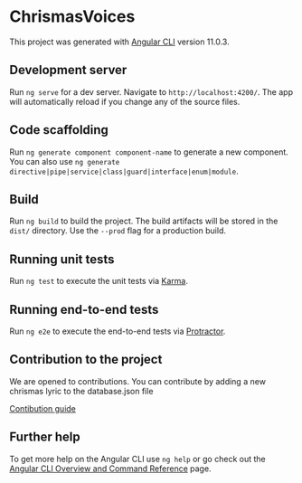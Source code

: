 # ChrismasVoices

This project was generated with [Angular CLI](https://github.com/angular/angular-cli) version 11.0.3.

## Development server

Run `ng serve` for a dev server. Navigate to `http://localhost:4200/`. The app will automatically reload if you change any of the source files.

## Code scaffolding

Run `ng generate component component-name` to generate a new component. You can also use `ng generate directive|pipe|service|class|guard|interface|enum|module`.

## Build

Run `ng build` to build the project. The build artifacts will be stored in the `dist/` directory. Use the `--prod` flag for a production build.

## Running unit tests

Run `ng test` to execute the unit tests via [Karma](https://karma-runner.github.io).

## Running end-to-end tests

Run `ng e2e` to execute the end-to-end tests via [Protractor](http://www.protractortest.org/).

## Contribution to the project

We are opened to contributions. You can contribute by adding a new chrismas lyric to the database.json file

[Contibution guide](https://github.com/yunweneric/Christmas-jingles/blob/master/contribution.md)

## Further help




To get more help on the Angular CLI use `ng help` or go check out the [Angular CLI Overview and Command Reference](https://angular.io/cli) page.

